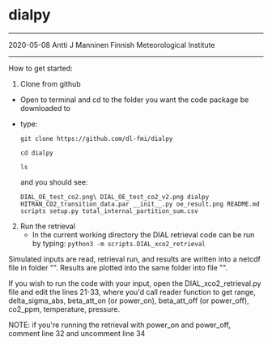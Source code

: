 # dialpy

----
2020-05-08
Antti J Manninen
Finnish Meteorological Institute

----
How to get started:
1) Clone from github
  - Open to terminal and cd to the folder you want the code package be downloaded to
  - type:

      `git clone https://github.com/dl-fmi/dialpy`

      `cd dialpy`

      `ls`

      and you should see:

      `DIAL_OE_test_co2.png\
      DIAL_OE_test_co2_v2.png
      dialpy
      HITRAN_CO2_transition_data.par
      __init__.py
      oe_result.png
      README.md
      scripts
      setup.py
      total_internal_partition_sum.csv`

2) Run the retrieval
   - In the current working directory the DIAL retrieval code can be run by typing:
     `python3 -m scripts.DIAL_xco2_retrieval`

Simulated inputs are read, retrieval run, and results are written into a netcdf file in folder "".
Results are plotted into the same folder into file "".

If you wish to run the code with your input, open the DIAL_xco2_retrieval.py file and edit the lines 21-33,
where you'd call reader function to get range, delta_sigma_abs, beta_att_on (or power_on), beta_att_off (or power_off),
co2_ppm, temperature, pressure.

NOTE: if you're running the retrieval with power_on and power_off, comment line 32 and uncomment line 34

